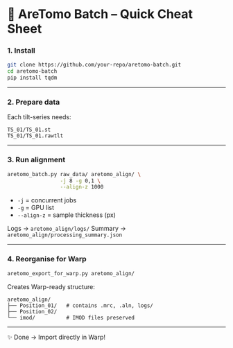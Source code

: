 # 📝 AreTomo Batch – Quick Cheat Sheet

### 1. Install

```bash
git clone https://github.com/your-repo/aretomo-batch.git
cd aretomo-batch
pip install tqdm
```

---

### 2. Prepare data

Each tilt-series needs:

```
TS_01/TS_01.st
TS_01/TS_01.rawtlt
```

---

### 3. Run alignment

```bash
aretomo_batch.py raw_data/ aretomo_align/ \
                 -j 8 -g 0,1 \
                 --align-z 1000
```

* `-j` = concurrent jobs
* `-g` = GPU list
* `--align-z` = sample thickness (px)

Logs → `aretomo_align/logs/`
Summary → `aretomo_align/processing_summary.json`

---

### 4. Reorganise for Warp

```bash
aretomo_export_for_warp.py aretomo_align/
```

Creates Warp-ready structure:

```
aretomo_align/
├── Position_01/   # contains .mrc, .aln, logs/
├── Position_02/
└── imod/          # IMOD files preserved
```

---

✨ Done → Import directly in Warp!
